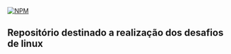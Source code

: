 [![NPM](https://img.shields.io/npm/l/react)](https://github.com/Dev-JeanCharles/command-line-challenges/blob/master/LICENSE) 

## Repositório destinado a realização dos desafios de linux
